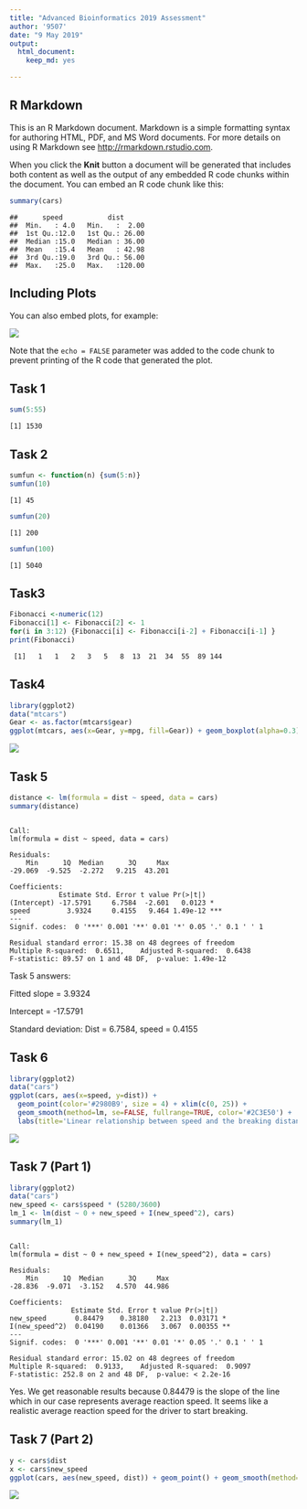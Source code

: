 ```yaml
---
title: "Advanced Bioinformatics 2019 Assessment"
author: '9507'
date: "9 May 2019"
output: 
  html_document:
    keep_md: yes

---
```




## R Markdown

This is an R Markdown document. Markdown is a simple formatting syntax for authoring HTML, PDF, and MS Word documents. For more details on using R Markdown see <http://rmarkdown.rstudio.com>.

When you click the **Knit** button a document will be generated that includes both content as well as the output of any embedded R code chunks within the document. You can embed an R code chunk like this:


```r
summary(cars)
```

```
##      speed           dist       
##  Min.   : 4.0   Min.   :  2.00  
##  1st Qu.:12.0   1st Qu.: 26.00  
##  Median :15.0   Median : 36.00  
##  Mean   :15.4   Mean   : 42.98  
##  3rd Qu.:19.0   3rd Qu.: 56.00  
##  Max.   :25.0   Max.   :120.00
```

## Including Plots

You can also embed plots, for example:

![](Durr-e-Maknoon_Tariq_9507_Advanced_Bioinformatics_Assignment_2019_files/figure-html/pressure-1.png)<!-- -->

Note that the `echo = FALSE` parameter was added to the code chunk to prevent printing of the R code that generated the plot.

## Task 1

```r
sum(5:55)
```

```
[1] 1530
```

## Task 2

```r
sumfun <- function(n) {sum(5:n)}
sumfun(10)
```

```
[1] 45
```

```r
sumfun(20)
```

```
[1] 200
```

```r
sumfun(100)
```

```
[1] 5040
```

## Task3

```r
Fibonacci <-numeric(12)
Fibonacci[1] <- Fibonacci[2] <- 1
for(i in 3:12) {Fibonacci[i] <- Fibonacci[i-2] + Fibonacci[i-1] }
print(Fibonacci)
```

```
 [1]   1   1   2   3   5   8  13  21  34  55  89 144
```
## Task4

```r
library(ggplot2)
data("mtcars")
Gear <- as.factor(mtcars$gear) 
ggplot(mtcars, aes(x=Gear, y=mpg, fill=Gear)) + geom_boxplot(alpha=0.3)
```

![](https://github.ocm/durremaknoon/bioinformatics_course/edit/master/TASK4B~1.PNG)


## Task 5

```r
distance <- lm(formula = dist ~ speed, data = cars)
summary(distance)
```

```

Call:
lm(formula = dist ~ speed, data = cars)

Residuals:
    Min      1Q  Median      3Q     Max 
-29.069  -9.525  -2.272   9.215  43.201 

Coefficients:
            Estimate Std. Error t value Pr(>|t|)    
(Intercept) -17.5791     6.7584  -2.601   0.0123 *  
speed         3.9324     0.4155   9.464 1.49e-12 ***
---
Signif. codes:  0 '***' 0.001 '**' 0.01 '*' 0.05 '.' 0.1 ' ' 1

Residual standard error: 15.38 on 48 degrees of freedom
Multiple R-squared:  0.6511,	Adjusted R-squared:  0.6438 
F-statistic: 89.57 on 1 and 48 DF,  p-value: 1.49e-12
```
Task 5 answers:  

Fitted slope = 3.9324  

Intercept = -17.5791  

Standard deviation: Dist = 6.7584, speed = 0.4155  

## Task 6

```r
library(ggplot2)
data("cars")
ggplot(cars, aes(x=speed, y=dist)) + 
  geom_point(color='#2980B9', size = 4) + xlim(c(0, 25)) + 
  geom_smooth(method=lm, se=FALSE, fullrange=TRUE, color='#2C3E50') + 
  labs(title='Linear relationship between speed and the breaking distance', x='Speed in mph', y='Breaking Distance in feet')
```

![](Durr-e-Maknoon_Tariq_9507_Advanced_Bioinformatics_Assignment_2019_files/figure-html/unnamed-chunk-6-1.png)<!-- -->

## Task 7 (Part 1)

```r
library(ggplot2)
data("cars")
new_speed <- cars$speed * (5280/3600)
lm_1 <- lm(dist ~ 0 + new_speed + I(new_speed^2), cars)
summary(lm_1)
```

```

Call:
lm(formula = dist ~ 0 + new_speed + I(new_speed^2), data = cars)

Residuals:
    Min      1Q  Median      3Q     Max 
-28.836  -9.071  -3.152   4.570  44.986 

Coefficients:
               Estimate Std. Error t value Pr(>|t|)   
new_speed       0.84479    0.38180   2.213  0.03171 * 
I(new_speed^2)  0.04190    0.01366   3.067  0.00355 **
---
Signif. codes:  0 '***' 0.001 '**' 0.01 '*' 0.05 '.' 0.1 ' ' 1

Residual standard error: 15.02 on 48 degrees of freedom
Multiple R-squared:  0.9133,	Adjusted R-squared:  0.9097 
F-statistic: 252.8 on 2 and 48 DF,  p-value: < 2.2e-16
```
Yes. We get reasonable results because 0.84479 is the slope of the line which in our case represents average reaction speed. It seems like a realistic average reaction speed for the driver to start breaking. 

## Task 7 (Part 2)

```r
y <- cars$dist
x <- cars$new_speed
ggplot(cars, aes(new_speed, dist)) + geom_point() + geom_smooth(method='lm', formula="y~0+x+I(x^2)") + labs(title ="Average reaction time for driver to start breaking", x="New Speed in seconds", y="Distance in feet")
```

![](Durr-e-Maknoon_Tariq_9507_Advanced_Bioinformatics_Assignment_2019_files/figure-html/unnamed-chunk-8-1.png)<!-- -->

